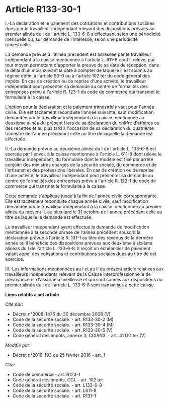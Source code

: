 # Article R133-30-1

I.-La déclaration et le paiement des cotisations et contributions sociales dues par le travailleur indépendant relevant des
dispositions prévues au premier alinéa du I de l'article L. 133-6-8 s'effectuent selon une périodicité mensuelle ou, sur
demande de l'intéressé, selon une périodicité trimestrielle. 

La demande prévue à l'alinéa précédent est adressée par le travailleur indépendant à la caisse mentionnée à l'article L.
611-8 dont il relève, par tout moyen permettant d'apporter la preuve de sa date de réception, dans le délai d'un mois suivant
la date à compter de laquelle il est soumis au régime défini à l'article 50-0 ou à l'article 102 ter du code général des
impôts. En cas de création ou de reprise d'une activité, le travailleur indépendant peut présenter sa demande au centre de
formalités des entreprises prévu à l'article R. 123-1 du code de commerce qui transmet le formulaire à la caisse. 

L'option pour la déclaration et le paiement trimestriels vaut pour l'année civile. Elle est tacitement reconduite l'année
suivante, sauf modification demandée par le travailleur indépendant à la caisse mentionnée au deuxième alinéa du présent I
lors de sa déclaration du chiffre d'affaires ou des recettes et au plus tard à l'occasion de sa déclaration du quatrième
trimestre de l'année précédant celle au titre de laquelle la demande est effectuée. 

II.-La demande prévue au deuxième alinéa du I de l'article L. 133-6-8 est exercée par l'envoi, à la caisse mentionnée à
l'article L. 611-8 dont relève le travailleur indépendant, du formulaire dont le modèle est fixé par arrêté conjoint des
ministres chargés de la sécurité sociale, du commerce et de l'artisanat et des professions libérales. En cas de création ou
de reprise d'une activité, le travailleur indépendant peut présenter sa demande au centre de formalités des entreprises prévu
à l'article R. 123-1 du code de commerce qui transmet le formulaire à la caisse. 

Cette demande s'applique jusqu'à la fin de l'année civile correspondante. Elle est tacitement reconduite chaque année civile,
sauf modification demandée par le travailleur indépendant à la caisse mentionnée au premier alinéa du présent II, au plus
tard le 31 octobre de l'année précédant celle au titre de laquelle la demande est effectuée. 

Le travailleur indépendant ayant effectué la demande de modification mentionnée à la seconde phrase de l'alinéa précédent
souscrit la déclaration prévue à l'article R. 131-1 au titre des revenus de la dernière année où il bénéficie des
dispositions prévues aux deuxième à sixième alinéas du I de l'article L. 133-6-8. Il reçoit un échéancier de paiement valant
appel des cotisations et contributions sociales dues au titre de cet exercice. 

III.-Les informations mentionnées au I et au II du présent article relatives aux travailleurs indépendants relevant de la
Caisse interprofessionnelle de prévoyance et d'assurance vieillesse et qui sont soumis aux dispositions du premier alinéa du
I de l'article L. 133-6-8 sont transmises à cette caisse.

**Liens relatifs à cet article**

_Cité par_:

  - Décret n°2008-1476 du 30 décembre 2008 (V)
  - Code de la sécurité sociale. - art. R133-30-2 (M)
  - Code de la sécurité sociale. - art. R133-30-4 (M)
  - Code de la sécurité sociale. - art. R133-30-5 (V)
  - Code général des impôts, annexe 3, CGIAN3. - art. 41 DG ter (V)

_Modifié par_:

  - Décret n°2016-193 du 25 février 2016 - art. 1

_Cite_:

  - Code de commerce - art. R123-1
  - Code général des impôts, CGI. - art. 102 ter
  - Code de la sécurité sociale. - art. L133-6-8
  - Code de la sécurité sociale. - art. L611-8
  - Code de la sécurité sociale. - art. R131-1
